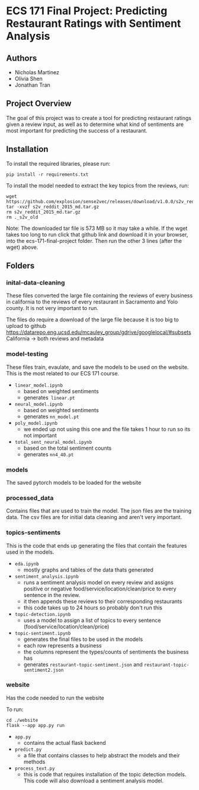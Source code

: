 # ECS 171 Final Project: Predicting Restaurant Ratings with Sentiment Analysis

## Authors
- Nicholas Martinez
- Olivia Shen
- Jonathan Tran

## Project Overview
The goal of this project was to create a tool for predicting restaurant ratings given a review input, as well as to determine what kind of sentiments are most important for predicting the success of a restaurant.

## Installation
To install the required libraries, please run:
```
pip install -r requirements.txt
```

To install the model needed to extract the key topics from the reviews, run:
```
wget https://github.com/explosion/sense2vec/releases/download/v1.0.0/s2v_reddit_2015_md.tar.gz
tar -xvzf s2v_reddit_2015_md.tar.gz
rm s2v_reddit_2015_md.tar.gz
rm ._s2v_old
```
Note: The downloaded tar file is 573 MB so it may take a while. 
If the wget takes too long to run click that github link and download it in your browser, into the ecs-171-final-project folder.
Then run the other 3 lines (after the wget) above.

## Folders
### inital-data-cleaning
These files converted the large file containing the reviews of every business in california to the reviews of every restaurant in Sacramento and Yolo county. It is not very important to run.

The files do require a download of the large file because it is too big to upload to github https://datarepo.eng.ucsd.edu/mcauley_group/gdrive/googlelocal/#subsets <br>
California -> both reviews and metadata

### model-testing
These files train, evaulate, and save the models to be used on the website. This is the most related to our ECS 171 course.
- `linear_model.ipynb`
  - based on weighted sentiments
  - generates` linear.pt`
- `neural_model.ipynb`
  - based on weighted sentiments
  - generates `nn_model.pt`
- `poly_model.ipynb`
  - we ended up not using this one and the file takes 1 hour to run so its not important
- `total_sent_neural_model.ipynb`
  - based on the total sentiment counts 
  - generates `nn4_40.pt`

### models
The saved pytorch models to be loaded for the website

### processed_data
Contains files that are used to train the model.
The json files are the training data. The csv files are for initial data cleaning and aren't very important.

### topics-sentiments
This is the code that ends up generating the files that contain the features used in the models.
- `eda.ipynb`
  - mostly graphs and tables of the data thats generated
- `sentiment_analysis.ipynb`
  - runs a sentiment analysis model on every review and assigns positive or negative food/service/location/clean/price to every sentence in the review.
  - it then appends these reviews to their corresponding restaurants
  - this code takes up to 24 hours so probably don't run this
- `topic-detection.ipynb `
  - uses a model to assign a list of topics to every sentence (food/service/location/clean/price)
- `topic-sentiment.ipynb`
  - generates the final files to be used in the models
  - each row represents a business
  - the columns represent the types/counts of sentiments the business has
  - generates `restaurant-topic-sentiment.json` and `restaurant-topic-sentiment2.json`

### website
Has the code needed to run the website

To run:
```
cd ./website
flask --app app.py run
```

- `app.py`
  - contains the actual flask backend
- `predict.py`
  - a file that contains classes to help abstract the models and their methods
- `process_text.py`
  - this is code that requires installation of the topic detection models. This code will also download a sentiment analysis model.